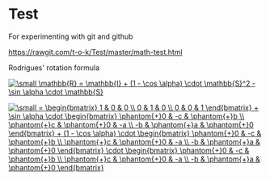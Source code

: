 # Test
For experimenting with git and github

https://rawgit.com/t-o-k/Test/master/math-test.html

Rodrigues' rotation formula

<a href="https://www.codecogs.com/eqnedit.php?latex=\inline&space;\small&space;\mathbb{R}&space;=&space;\mathbb{I}&space;&plus;&space;(1&space;-&space;\cos&space;\alpha)&space;\cdot&space;\mathbb{S}^2&space;-&space;\sin&space;\alpha&space;\cdot&space;\mathbb{S}" target="_blank"><img src="https://latex.codecogs.com/png.latex?\inline&space;\small&space;\mathbb{R}&space;=&space;\mathbb{I}&space;&plus;&space;(1&space;-&space;\cos&space;\alpha)&space;\cdot&space;\mathbb{S}^2&space;-&space;\sin&space;\alpha&space;\cdot&space;\mathbb{S}" title="\small \mathbb{R} = \mathbb{I} + (1 - \cos \alpha) \cdot \mathbb{S}^2 - \sin \alpha \cdot \mathbb{S}" /></a>

<a href="https://www.codecogs.com/eqnedit.php?latex=\inline&space;\dpi{100}&space;\small&space;=&space;\begin{bmatrix}&space;1&space;&&space;0&space;&&space;0&space;\\&space;0&space;&&space;1&space;&&space;0&space;\\&space;0&space;&&space;0&space;&&space;1&space;\end{bmatrix}&space;&plus;&space;\sin&space;\alpha&space;\cdot&space;\begin{bmatrix}&space;\phantom{&plus;}0&space;&&space;-c&space;&&space;\phantom{&plus;}b&space;\\&space;\phantom{&plus;}c&space;&&space;\phantom{&plus;}0&space;&&space;-a&space;\\&space;-b&space;&&space;\phantom{&plus;}a&space;&&space;\phantom{&plus;}0&space;\end{bmatrix}&space;&plus;&space;(1&space;-&space;\cos&space;\alpha)&space;\cdot&space;\begin{bmatrix}&space;\phantom{&plus;}0&space;&&space;-c&space;&&space;\phantom{&plus;}b&space;\\&space;\phantom{&plus;}c&space;&&space;\phantom{&plus;}0&space;&&space;-a&space;\\&space;-b&space;&&space;\phantom{&plus;}a&space;&&space;\phantom{&plus;}0&space;\end{bmatrix}&space;\cdot&space;\begin{bmatrix}&space;\phantom{&plus;}0&space;&&space;-c&space;&&space;\phantom{&plus;}b&space;\\&space;\phantom{&plus;}c&space;&&space;\phantom{&plus;}0&space;&&space;-a&space;\\&space;-b&space;&&space;\phantom{&plus;}a&space;&&space;\phantom{&plus;}0&space;\end{bmatrix}" target="_blank"><img src="https://latex.codecogs.com/png.latex?\inline&space;\dpi{100}&space;\small&space;=&space;\begin{bmatrix}&space;1&space;&&space;0&space;&&space;0&space;\\&space;0&space;&&space;1&space;&&space;0&space;\\&space;0&space;&&space;0&space;&&space;1&space;\end{bmatrix}&space;&plus;&space;\sin&space;\alpha&space;\cdot&space;\begin{bmatrix}&space;\phantom{&plus;}0&space;&&space;-c&space;&&space;\phantom{&plus;}b&space;\\&space;\phantom{&plus;}c&space;&&space;\phantom{&plus;}0&space;&&space;-a&space;\\&space;-b&space;&&space;\phantom{&plus;}a&space;&&space;\phantom{&plus;}0&space;\end{bmatrix}&space;&plus;&space;(1&space;-&space;\cos&space;\alpha)&space;\cdot&space;\begin{bmatrix}&space;\phantom{&plus;}0&space;&&space;-c&space;&&space;\phantom{&plus;}b&space;\\&space;\phantom{&plus;}c&space;&&space;\phantom{&plus;}0&space;&&space;-a&space;\\&space;-b&space;&&space;\phantom{&plus;}a&space;&&space;\phantom{&plus;}0&space;\end{bmatrix}&space;\cdot&space;\begin{bmatrix}&space;\phantom{&plus;}0&space;&&space;-c&space;&&space;\phantom{&plus;}b&space;\\&space;\phantom{&plus;}c&space;&&space;\phantom{&plus;}0&space;&&space;-a&space;\\&space;-b&space;&&space;\phantom{&plus;}a&space;&&space;\phantom{&plus;}0&space;\end{bmatrix}" title="\small = \begin{bmatrix} 1 & 0 & 0 \\ 0 & 1 & 0 \\ 0 & 0 & 1 \end{bmatrix} + \sin \alpha \cdot \begin{bmatrix} \phantom{+}0 & -c & \phantom{+}b \\ \phantom{+}c & \phantom{+}0 & -a \\ -b & \phantom{+}a & \phantom{+}0 \end{bmatrix} + (1 - \cos \alpha) \cdot \begin{bmatrix} \phantom{+}0 & -c & \phantom{+}b \\ \phantom{+}c & \phantom{+}0 & -a \\ -b & \phantom{+}a & \phantom{+}0 \end{bmatrix} \cdot \begin{bmatrix} \phantom{+}0 & -c & \phantom{+}b \\ \phantom{+}c & \phantom{+}0 & -a \\ -b & \phantom{+}a & \phantom{+}0 \end{bmatrix}" /></a>
